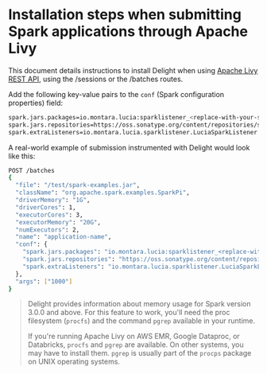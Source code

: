 # Installation steps when submitting Spark applications through Apache Livy

This document details instructions to install Delight when using [Apache Livy REST API](https://livy.incubator.apache.org/docs/latest/rest-api.html), using the /sessions or the /batches routes.

Add the following key-value pairs to the `conf` (Spark configuration properties) field:

```bash
spark.jars.packages=io.montara.lucia:sparklistener_<replace-with-your-scala-version-2.11-or-2.12>:latest-SNAPSHOT
spark.jars.repositories=https://oss.sonatype.org/content/repositories/snapshots
spark.extraListeners=io.montara.lucia.sparklistener.LuciaSparkListener
```

A real-world example of submission instrumented with Delight would look like this:

```bash
POST /batches
{
  "file": "/test/spark-examples.jar",
  "className": "org.apache.spark.examples.SparkPi",
  "driverMemory": "1G",
  "driverCores": 1,
  "executorCores": 3,
  "executorMemory": "20G",
  "numExecutors": 2,
  "name": "application-name",
  "conf": {
    "spark.jars.packages": "io.montara.lucia:sparklistener_<replace-with-your-scala-version-2.11-or-2.12>:latest-SNAPSHOT",
    "spark.jars.repositories": "https://oss.sonatype.org/content/repositories/snapshots",
    "spark.extraListeners": "io.montara.lucia.sparklistener.LuciaSparkListener"
  },
  "args": ["1000"]
}
```

> Delight provides information about memory usage for Spark version 3.0.0 and above.
> For this feature to work, you'll need the proc filesystem (`procfs`) and the command `pgrep` available in your runtime.
>
> If you're running Apache Livy on AWS EMR, Google Dataproc, or Databricks, `procfs` and `pgrep` are available. On other systems, you may have to install them. `pgrep` is usually part of the `procps` package on UNIX operating systems.
